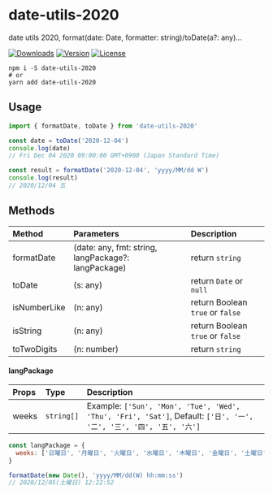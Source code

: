 # date-utils-2020

date utils 2020, format(date: Date, formatter: string)/toDate(a?: any)...

<p align="left">
  <a href="https://npmcharts.com/compare/date-utils-2020?minimal=true"><img src="https://img.shields.io/npm/dm/date-utils-2020.svg?sanitize=true" alt="Downloads"></a>
  <a href="https://www.npmjs.com/package/date-utils-2020"><img src="https://img.shields.io/npm/v/date-utils-2020.svg?sanitize=true" alt="Version"></a>
  <a href="https://www.npmjs.com/package/date-utils-2020"><img src="https://img.shields.io/npm/l/date-utils-2020.svg?sanitize=true" alt="License"></a>
</p>

```shell script
npm i -S date-utils-2020
# or
yarn add date-utils-2020
```

## Usage

```javascript
import { formatDate, toDate } from 'date-utils-2020'

const date = toDate('2020-12-04')
console.log(date) 
// Fri Dec 04 2020 09:00:00 GMT+0900 (Japan Standard Time)

const result = formatDate('2020-12-04', 'yyyy/MM/dd W')
console.log(result)
// 2020/12/04 五
```

## Methods

|Method|Parameters|Description|
|:--|:--|:--|
|formatDate|(date: any, fmt: string, langPackage?: langPackage)|return `string`|
|toDate|(s: any)|return `Date` or `null`|
|isNumberLike|(n: any)| return Boolean `true` or `false`|
|isString|(n: any)| return Boolean `true` or `false`|
|toTwoDigits|(n: number)| return `string`|

#### langPackage

|Props|Type|Description|
|:--|:--|:--|
|weeks|`string[]`|Example: `['Sun', 'Mon', 'Tue', 'Wed', 'Thu', 'Fri', 'Sat']`, Default: `['日', '一', '二', '三', '四', '五', '六']`|

```javascript
const langPackage = {
  weeks: ['日曜日', '月曜日', '火曜日', '水曜日', '木曜日', '金曜日', '土曜日']
}

formatDate(new Date(), 'yyyy/MM/dd(W) hh:mm:ss')
// 2020/12/05(土曜日) 12:22:52
```
